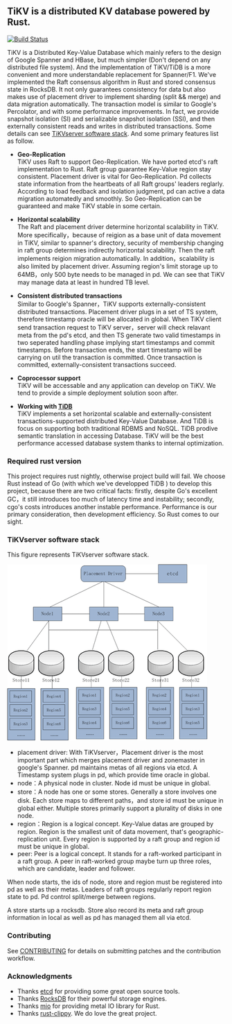 ## TiKV is a distributed KV database powered by Rust.


[![Build Status](https://travis-ci.org/pingcap/tikv.svg?branch=master)](https://travis-ci.org/pingcap/tikv)


TiKV is a Distributed Key-Value Database which mainly refers to the design of Google Spanner and HBase, but much simpler (Don't depend on any distributed file system). And the implementation of TiKV/TiDB is a more convenient and more understandable replacement for Spanner/F1. We've implemented the Raft consensus algorithm in Rust and stored consensus state in RocksDB. It not only guarantees consistency for data but also makes use of placement driver to implement sharding (split && merge) and data migration automatically. The transaction model is similar to Google's Percolator, and with some performance improvements. In fact, we provide snapshot isolation (SI) and serializable snapshot isolation (SSI), and then externally consistent reads and writes in distributed transactions. Some details can see [TiKVserver software stack](#TiKVserver-software-stack). And some primary features list as follow.

- __Geo-Replication__  
TiKV uses Raft to support Geo-Replication. We have ported etcd's raft implementation to Rust. Raft group guarantee Key-Value region stay consistent. Placement driver is vital for Geo-Replication. Pd collects state information from the heartbeats of all Raft groups' leaders reglarly. According to load feedback and isolation judgment, pd can active a data migration automatedly and smoothly. So Geo-Replication can be guaranteed and make TiKV stable in some certain. 

- __Horizontal scalability__  
The Raft and placement driver determine horizontal scalability in TiKV. More specifically，because of reigion as a base unit of data movement in TiKV, similar to spanner's directory, security of membership changing in raft group determines indirectly horizontal scalability. Then the raft implements reigion migration automatically. In addition，scalability is also limited by placement driver. Assuming region's limit storage up to 64MB，only 500 byte needs to be managed in pd. We can see that TiKV may manage data at least in hundred TB level.

- __Consistent distributed transactions__  
Similar to Google's Spanner，TiKV supports externally-consistent distributed transactions. Placement driver plugs in a set of TS system, therefore timestamp oracle will be allocated in global. When TiKV client send transaction request to TiKV server，server will check relavant meta from the pd's etcd, and then TS generate two valid timestamps in two seperated handling phase implying start timestamps and commit timestamps. Before transaction ends, the start timestamp will be carrying on util the transaction is committed. Once transaction is committed, externally-consistent transactions succeed.

- __Coprocessor support__  
TiKV will be accessable and any application can develop on TiKV. We tend to provide a simple deployment solution soon after.

- __Working with [TiDB](https://github.com/pingcap/tidb)__  
TiKV implements a set horizontal scalable and externally-consistent  transactions-supported distributed Key-Value Database. And TiDB is focus on supporting both traditional RDBMS and NoSQL. TiDB prodive semantic translation in accessing Database. TiKV will be the best performance accessed database system thanks to internal optimization.

### Required rust version

This project requires rust nightly, otherwise project build will fail. We choose Rust instead of Go (with which we've developped TiDB ) to develop this project, because there are two critical facts: firstly, despite Go's excellent GC，it still introduces too much of latency time and instability; secondly, cgo's costs introduces another instable performance. Performance is our primary consideration, then development efficiency. So Rust comes to our sight. 

### TiKVserver software stack
This figure represents TiKVserver software stack. 

![image](images/tikv_stack.png)

- placement driver: With TiKVserver，Placement driver is the most important part which merges placement driver and zonemaster in google's Spanner. pd maintains metas of all regions via etcd. A Timestamp system plugs in pd, which provide time oracle in global.
- node：A physical node in cluster. Node id must be unique in global.
- store：A node has one or some stores. Generally a store involves one disk. Each store maps to different paths，and store id must be unique in global either. Multiple stores primarily support a plurality of disks in one node.
- region：Region is a logical concept. Key-Value datas are grouped by region. Region is the smallest unit of data movement, that's  geographic-replication unit. Every region is supported by a raft group and region id must be unique in global. 
- peer: Peer is a logical concept. It stands for a raft-worked participant in a raft group. A peer in raft-worked group maybe turn up three roles, which are candidate, leader and follower.

When node starts, the ids of node, store and region must be registered into pd as well as their metas. Leaders of raft groups regularly report region state to pd. Pd control split/merge between regions.

A store starts up a rocksdb. Store also record its meta and raft group information in local as well as pd has managed them all via etcd. 

### Contributing

See [CONTRIBUTING](./CONTRIBUTING.md) for details on submitting patches and the contribution workflow.

### Acknowledgments
- Thanks [etcd](https://github.com/coreos/etcd) for providing some great open source tools.
- Thanks [RocksDB](https://github.com/facebook/rocksdb) for their powerful storage engines.
- Thanks [mio](https://github.com/carllerche/mio) for providing metal IO library for Rust.
- Thanks [rust-clippy](https://github.com/Manishearth/rust-clippy). We do love the great project. 
